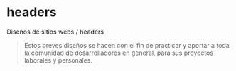 # headers

Diseños de sitios webs / headers
> Estos breves diseños se hacen con el fin de practicar y aportar a toda la comunidad de desarrolladores en general, para sus proyectos laborales y personales.
